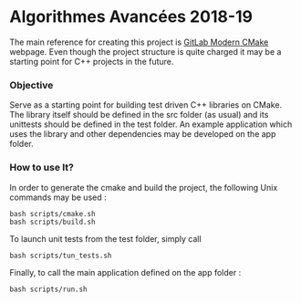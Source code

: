 # Algorithmes Avancées 2018-19

The main reference for creating this project is [GitLab Modern CMake](https://cliutils.gitlab.io/modern-cmake/) webpage.
Even though the project structure is quite charged it may be a starting point for C++ projects in the future.

### Objective
Serve as a starting point for building test driven C++ libraries on CMake.
The library itself should be defined in the src folder (as usual) and its unittests should be defined in the test folder.
An example application which uses the library and other dependencies may be developed on the app folder.

### How to use It?

In order to generate the cmake and build the project, the following Unix commands may be used :
```(bash)
bash scripts/cmake.sh
bash scripts/build.sh
```

To launch unit tests from the test folder, simply call
```(bash)
bash scripts/tun_tests.sh
```

Finally, to call the main application defined on the app folder :
```(bash)
bash scripts/run.sh
```
